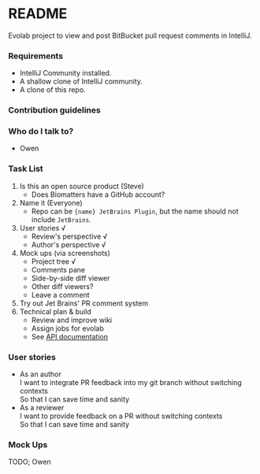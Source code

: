 # README #

Evolab project to view and post BitBucket pull request comments in IntelliJ.

### Requirements ###

   * IntelliJ Community installed.
   * A shallow clone of IntelliJ community.
   * A clone of this repo. 

### Contribution guidelines ###

### Who do I talk to? ###

* Owen

### Task List ###
1. Is this an open source product (Steve)
    * Does Biomatters have a GitHub account? 
1. Name it (Everyone)
    * Repo can be `{name} JetBrains Plugin`, but the name should not include `JetBrains`.
1. User stories √
    * Review's perspective √
    * Author's perspective √
1. Mock ups (via screenshots)
    * Project tree √
    * Comments pane
    * Side-by-side diff viewer
    * Other diff viewers?
    * Leave a comment
1. Try out Jet Brains' PR comment system
1. Technical plan & build
    * Review and improve wiki
    * Assign jobs for evolab
    * See [API documentation](https://confluence.atlassian.com/bitbucket/pullrequests-resource-1-0-296095210.html#pullrequestsResource1.0-POSTanewcomment)

### User stories ###

* As an author  
  I want to integrate PR feedback into my git branch without switching contexts  
  So that I can save time and sanity
* As a reviewer  
  I want to provide feedback on a PR without switching contexts  
  So that I can save time and sanity

### Mock Ups ###

TODO; Owen
